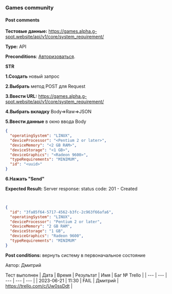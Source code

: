 ### Games community
#### Post comments

**Тестовые данные:** https://games.alpha.g-spot.website/api/v1/core/system_requirement/

**Type:** API

**Preconditions**: 
[Авторизоваться][a].

[a]: https://github.com/1fvwka/GSPOTtestingdocumentation/blob/main/Autorization.md

 **STR**

**1.Создать** новый запрос

**2.Выбрать** метод POST для Request

**3.Ввести URL:** https://games.alpha.g-spot.website/api/v1/core/system_requirement/

**4.Выбрать вкладку** Body=>Raw=>JSON

**5.Ввести данные** в окно ввода Body 
```json 
{
  "operatingSystem": "LINUX",
  "deviceProcessor": "<Pentium 2 or later>",
  "deviceMemory": "<2 GB RAM>",
  "deviceStorage": "<1 GB>",
  "deviceGraphics": "<Radeon 9600>",
  "typeRequirements": "MINIMUM",
  "id": "<uuid>"
}
 ```
 **6.Нажать  "Send"**

 **Expected Result:**
 Server response: status code: 201 - Created
```json
	

{
  "id": "3fa85f64-5717-4562-b3fc-2c963f66afa6",
  "operatingSystem": "LINUX",
  "deviceProcessor": "Pentium 2 or later",
  "deviceMemory": "2 GB RAM",
  "deviceStorage": "1 GB",
  "deviceGraphics": "Radeon 9600",
  "typeRequirements": "MINIMUM"
}

```
**Post conditions:** вернуть систему в первоначальное состояние

Автор: Дмитрий

Тест выполнен
| Дата | Время | Результат | Имя | Баг № Trello |
| --- | --- | --- | --- | --- |
| 2023-06-21 | 11:30 | FAIL | Дмитрий | https://trello.com/c/Uw0ssDdt | 